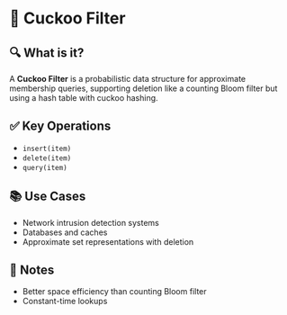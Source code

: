# 🧠 Cuckoo Filter

## 🔍 What is it?
A **Cuckoo Filter** is a probabilistic data structure for approximate membership queries, supporting deletion like a counting Bloom filter but using a hash table with cuckoo hashing.

## ✅ Key Operations
- `insert(item)`
- `delete(item)`
- `query(item)`

## 📚 Use Cases
- Network intrusion detection systems
- Databases and caches
- Approximate set representations with deletion

## 📝 Notes
- Better space efficiency than counting Bloom filter
- Constant-time lookups
